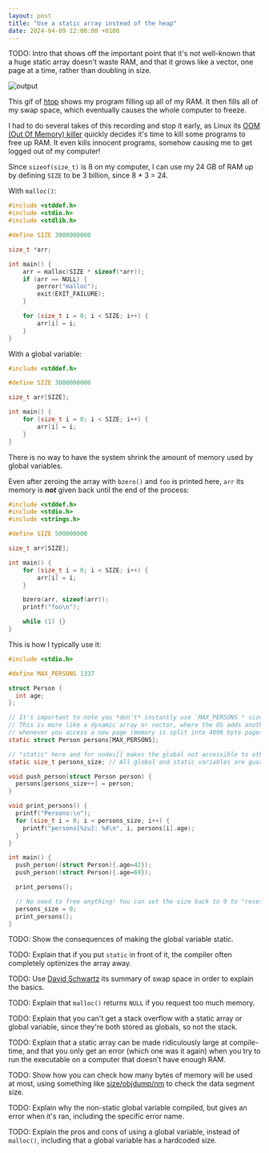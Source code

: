 ```yaml
---
layout: post
title: "Use a static array instead of the heap"
date: 2024-04-09 12:00:00 +0100
---
```


TODO: Intro that shows off the important point that it's not well-known that a huge static array doesn't waste RAM, and that it grows like a vector, one page at a time, rather than doubling in size.

![output](https://github.com/MyNameIsTrez/MyNameIsTrez.github.io/assets/32989873/40e203c4-befd-4035-9eb3-c46907c34c7c)

This gif of [htop](https://en.wikipedia.org/wiki/Htop) shows my program filling up all of my RAM. It then fills all of my swap space, which eventually causes the whole computer to freeze.

I had to do several takes of this recording and stop it early, as Linux its [OOM (Out Of Memory) killer](https://linux-mm.org/OOM_Killer) quickly decides it's time to kill some programs to free up RAM. It even kills innocent programs, somehow causing me to get logged out of my computer!

Since `sizeof(size_t)` is 8 on my computer, I can use my 24 GB of RAM up by defining `SIZE` to be 3 billion, since 8 * 3 = 24.

With `malloc()`:

```c
#include <stddef.h>
#include <stdio.h>
#include <stdlib.h>

#define SIZE 3000000000

size_t *arr;

int main() {
	arr = malloc(SIZE * sizeof(*arr));
	if (arr == NULL) {
		perror("malloc");
		exit(EXIT_FAILURE);
	}

	for (size_t i = 0; i < SIZE; i++) {
		arr[i] = i;
	}
}
```

With a global variable:

```c
#include <stddef.h>

#define SIZE 3000000000

size_t arr[SIZE];

int main() {
	for (size_t i = 0; i < SIZE; i++) {
		arr[i] = i;
	}
}
```

There is no way to have the system shrink the amount of memory used by global variables.

Even after zeroing the array with `bzero()` and `foo` is printed here, `arr` its memory is ___not___ given back until the end of the process:

```c
#include <stddef.h>
#include <stdio.h>
#include <strings.h>

#define SIZE 500000000

size_t arr[SIZE];

int main() {
	for (size_t i = 0; i < SIZE; i++) {
		arr[i] = i;
	}

	bzero(arr, sizeof(arr));
	printf("foo\n");

	while (1) {}
}
```

This is how I typically use it:

```c
#include <stdio.h>

#define MAX_PERSONS 1337

struct Person {
  int age;
};

// It's important to note you *don't* instantly use `MAX_PERSONS * sizeof(person)` bytes
// This is more like a dynamic array or vector, where the OS adds another page
// whenever you access a new page (memory is split into 4096 byte pages typically)
static struct Person persons[MAX_PERSONS];

// "static" here and for nodes[] makes the global not accessible to other C files
static size_t persons_size; // All global and static variables are guaranteed to be 0-initialized

void push_person(struct Person person) {
  persons[persons_size++] = person;
}

void print_persons() {
  printf("Persons:\n");
  for (size_t i = 0; i < persons_size; i++) {
    printf("persons[%zu]: %d\n", i, persons[i].age);
  }
}

int main() {
  push_person((struct Person){.age=42});
  push_person((struct Person){.age=69});

  print_persons();

  // No need to free anything! You can set the size back to 0 to "reset" the array if you like
  persons_size = 0;
  print_persons();
}
```

TODO: Show the consequences of making the global variable static.

TODO: Explain that if you put `static` in front of it, the compiler often completely optimizes the array away.

TODO: Use [David Schwartz](https://serverfault.com/a/420793/1055398) its summary of swap space in order to explain the basics.

TODO: Explain that `malloc()` returns `NULL` if you request too much memory.

TODO: Explain that you can't get a stack overflow with a static array or global variable, since they're both stored as globals, so not the stack.

TODO: Explain that a static array can be made ridiculously large at compile-time, and that you only get an error (which one was it again) when you try to run the executable on a computer that doesn't have enough RAM.

TODO: Show how you can check how many bytes of memory will be used at most, using something like [size/objdump/nm](https://stackoverflow.com/a/912396/13279557) to check the data segment size.

TODO: Explain why the non-static global variable compiled, but gives an error when it's ran, including the specific error name.

TODO: Explain the pros and cons of using a global variable, instead of `malloc()`, including that a global variable has a hardcoded size.
